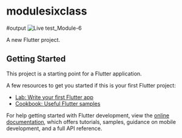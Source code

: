 # modulesixclass
#output
![Live test_Module-6](https://github.com/ehsancodes/Live/assets/130891992/08c6048e-68bc-40a3-8889-e1a52de2d0d5)

A new Flutter project.

## Getting Started

This project is a starting point for a Flutter application.

A few resources to get you started if this is your first Flutter project:

- [Lab: Write your first Flutter app](https://docs.flutter.dev/get-started/codelab)
- [Cookbook: Useful Flutter samples](https://docs.flutter.dev/cookbook)

For help getting started with Flutter development, view the
[online documentation](https://docs.flutter.dev/), which offers tutorials,
samples, guidance on mobile development, and a full API reference.

